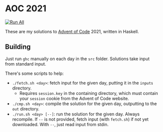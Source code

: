 # AOC 2021

[![Run All](https://github.com/eutro/aoc2021/actions/workflows/run.yml/badge.svg)](https://github.com/eutro/aoc2021/actions/workflows/run.yml)

These are my solutions to [Advent of Code](https://adventofcode.com)
2021, written in Haskell.

## Building

Just run `ghc` manually on each day in the `src` folder.
Solutions take input from standard input.

There's some scripts to help:

- `./fetch.sh <day>`: fetch input for the given day, putting it in the
  `inputs` directory.
  - Requires `session.key` in the containing directory, which must
    contain your `session` cookie from the Advent of Code website.
- `./cmp.sh <day>`: compile the solution for the given day,
  outputting to the `out` directory.
- `./run.sh <day> [--]`: run the solution for the given day. Always
  recompile. If `--` is not provided, fetch input (with `fetch.sh`) if
  not yet downloaded. With `--`, just read input from stdin.
